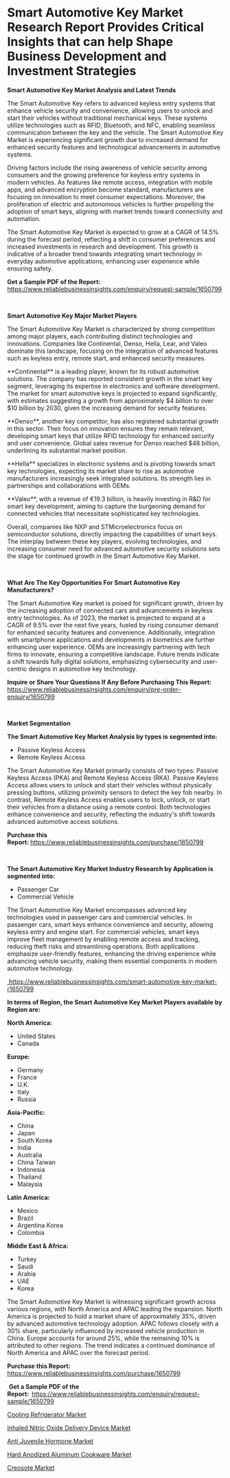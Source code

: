 <p><h1>Smart Automotive Key Market Research Report Provides Critical Insights that can help Shape Business Development and Investment Strategies</h1></p><p><strong>Smart Automotive Key Market Analysis and Latest Trends</strong></p>
<p><p>The Smart Automotive Key refers to advanced keyless entry systems that enhance vehicle security and convenience, allowing users to unlock and start their vehicles without traditional mechanical keys. These systems utilize technologies such as RFID, Bluetooth, and NFC, enabling seamless communication between the key and the vehicle. The Smart Automotive Key Market is experiencing significant growth due to increased demand for enhanced security features and technological advancements in automotive systems.</p><p>Driving factors include the rising awareness of vehicle security among consumers and the growing preference for keyless entry systems in modern vehicles. As features like remote access, integration with mobile apps, and advanced encryption become standard, manufacturers are focusing on innovation to meet consumer expectations. Moreover, the proliferation of electric and autonomous vehicles is further propelling the adoption of smart keys, aligning with market trends toward connectivity and automation.</p><p>The Smart Automotive Key Market is expected to grow at a CAGR of 14.5% during the forecast period, reflecting a shift in consumer preferences and increased investments in research and development. This growth is indicative of a broader trend towards integrating smart technology in everyday automotive applications, enhancing user experience while ensuring safety.</p></p>
<p><strong>Get a Sample PDF of the Report:&nbsp;</strong> <a href="https://www.reliablebusinessinsights.com/enquiry/request-sample/1650799?utm_campaign=1113&utm_medium=2&utm_source=Github&utm_content=ia&utm_term=26092024&utm_id=smart-automotive-key">https://www.reliablebusinessinsights.com/enquiry/request-sample/1650799</a></p>
<p>&nbsp;</p>
<p><strong>Smart Automotive Key Major Market Players</strong></p>
<p><p>The Smart Automotive Key Market is characterized by strong competition among major players, each contributing distinct technologies and innovations. Companies like Continental, Denso, Hella, Lear, and Valeo dominate this landscape, focusing on the integration of advanced features such as keyless entry, remote start, and enhanced security measures.</p><p>**Continental** is a leading player, known for its robust automotive solutions. The company has reported consistent growth in the smart key segment, leveraging its expertise in electronics and software development. The market for smart automotive keys is projected to expand significantly, with estimates suggesting a growth from approximately $4 billion to over $10 billion by 2030, given the increasing demand for security features.</p><p>**Denso**, another key competitor, has also registered substantial growth in this sector. Their focus on innovation ensures they remain relevant, developing smart keys that utilize RFID technology for enhanced security and user convenience. Global sales revenue for Denso reached $48 billion, underlining its substantial market position.</p><p>**Hella** specializes in electronic systems and is pivoting towards smart key technologies, expecting its market share to rise as automotive manufacturers increasingly seek integrated solutions. Its strength lies in partnerships and collaborations with OEMs.</p><p>**Valeo**, with a revenue of €19.3 billion, is heavily investing in R&D for smart key development, aiming to capture the burgeoning demand for connected vehicles that necessitate sophisticated key technologies.</p><p>Overall, companies like NXP and STMicroelectronics focus on semiconductor solutions, directly impacting the capabilities of smart keys. The interplay between these key players, evolving technologies, and increasing consumer need for advanced automotive security solutions sets the stage for continued growth in the Smart Automotive Key Market.</p></p>
<p>&nbsp;</p>
<p><strong>What Are The Key Opportunities For Smart Automotive Key Manufacturers?</strong></p>
<p><p>The Smart Automotive Key market is poised for significant growth, driven by the increasing adoption of connected cars and advancements in keyless entry technologies. As of 2023, the market is projected to expand at a CAGR of 9.5% over the next five years, fueled by rising consumer demand for enhanced security features and convenience. Additionally, integration with smartphone applications and developments in biometrics are further enhancing user experience. OEMs are increasingly partnering with tech firms to innovate, ensuring a competitive landscape. Future trends indicate a shift towards fully digital solutions, emphasizing cybersecurity and user-centric designs in automotive key technology.</p></p>
<p><strong>Inquire or Share Your Questions If Any Before Purchasing This Report:</strong> <a href="https://www.reliablebusinessinsights.com/enquiry/pre-order-enquiry/1650799?utm_campaign=1113&utm_medium=2&utm_source=Github&utm_content=ia&utm_term=26092024&utm_id=smart-automotive-key">https://www.reliablebusinessinsights.com/enquiry/pre-order-enquiry/1650799</a></p>
<p>&nbsp;</p>
<p><strong>Market Segmentation</strong></p>
<p><strong>The Smart Automotive Key Market Analysis by types is segmented into:</strong></p>
<p><ul><li>Passive Keyless Access</li><li>Remote Keyless Access</li></ul></p>
<p><p>The Smart Automotive Key Market primarily consists of two types: Passive Keyless Access (PKA) and Remote Keyless Access (RKA). Passive Keyless Access allows users to unlock and start their vehicles without physically pressing buttons, utilizing proximity sensors to detect the key fob nearby. In contrast, Remote Keyless Access enables users to lock, unlock, or start their vehicles from a distance using a remote control. Both technologies enhance convenience and security, reflecting the industry's shift towards advanced automotive access solutions.</p></p>
<p><strong>Purchase this Report:&nbsp;</strong><a href="https://www.reliablebusinessinsights.com/purchase/1650799?utm_campaign=1113&utm_medium=2&utm_source=Github&utm_content=ia&utm_term=26092024&utm_id=smart-automotive-key">https://www.reliablebusinessinsights.com/purchase/1650799</a></p>
<p>&nbsp;</p>
<p><strong>The Smart Automotive Key Market Industry Research by Application is segmented into:</strong></p>
<p><ul><li>Passenger Car</li><li>Commercial Vehicle</li></ul></p>
<p><p>The Smart Automotive Key Market encompasses advanced key technologies used in passenger cars and commercial vehicles. In passenger cars, smart keys enhance convenience and security, allowing keyless entry and engine start. For commercial vehicles, smart keys improve fleet management by enabling remote access and tracking, reducing theft risks and streamlining operations. Both applications emphasize user-friendly features, enhancing the driving experience while advancing vehicle security, making them essential components in modern automotive technology.</p></p>
<p><a href="https://www.reliablebusinessinsights.com/smart-automotive-key-market-r1650799?utm_campaign=1113&utm_medium=2&utm_source=Github&utm_content=ia&utm_term=26092024&utm_id=smart-automotive-key">&nbsp;https://www.reliablebusinessinsights.com/smart-automotive-key-market-r1650799</a></p>
<p><strong>In terms of Region, the Smart Automotive Key Market Players available by Region are:</strong></p>
<p>
    <p> <strong> North America: </strong>
        <ul>
            <li>United States</li>
            <li>Canada</li>
        </ul>
        </p> 
    <p> <strong> Europe: </strong>
        <ul>
            <li>Germany</li>
            <li>France</li>
            <li>U.K.</li>
            <li>Italy</li>
            <li>Russia</li>
        </ul>
        </p> 
    <p> <strong> Asia-Pacific: </strong>
        <ul>
            <li>China</li>
            <li>Japan</li>
            <li>South Korea</li>
            <li>India</li>
            <li>Australia</li>
            <li>China Taiwan</li>
            <li>Indonesia</li>
            <li>Thailand</li>
            <li>Malaysia</li>
        </ul>
        </p> 
    <p> <strong> Latin America: </strong>
        <ul>
            <li>Mexico</li>
            <li>Brazil</li>
            <li>Argentina Korea</li>
            <li>Colombia</li>
        </ul>
        </p> 
    <p> <strong> Middle East & Africa: </strong>
        <ul>
            <li>Turkey</li>
            <li>Saudi</li>
            <li>Arabia</li>
            <li>UAE</li>
            <li>Korea</li>
        </ul>
    </p>
    </p>
<p><p>The Smart Automotive Key Market is witnessing significant growth across various regions, with North America and APAC leading the expansion. North America is projected to hold a market share of approximately 35%, driven by advanced automotive technology adoption. APAC follows closely with a 30% share, particularly influenced by increased vehicle production in China. Europe accounts for around 25%, while the remaining 10% is attributed to other regions. The trend indicates a continued dominance of North America and APAC over the forecast period.</p></p>
<p><strong>Purchase this Report: </strong><a href="https://www.reliablebusinessinsights.com/purchase/1650799?utm_campaign=1113&utm_medium=2&utm_source=Github&utm_content=ia&utm_term=26092024&utm_id=smart-automotive-key">https://www.reliablebusinessinsights.com/purchase/1650799</a></p>
<p>&nbsp;<strong>Get a Sample PDF of the Report:&nbsp;&nbsp;</strong><a href="https://www.reliablebusinessinsights.com/enquiry/request-sample/1650799?utm_campaign=1113&utm_medium=2&utm_source=Github&utm_content=ia&utm_term=26092024&utm_id=smart-automotive-key">https://www.reliablebusinessinsights.com/enquiry/request-sample/1650799</a></p>
<p><strong></strong></p>
<p><p><a href="https://issuu.com/reportprime-2/docs/cooling-refrigerator-market-size-20_65e9aaa6ba2500?utm_campaign=1113&utm_medium=2&utm_source=Github&utm_content=ia&utm_term=26092024&utm_id=smart-automotive-key">Cooling Refrigerator Market</a></p><p><a href="https://github.com/THOMPKINSLEO/Market-Research-Report-List-1/blob/main/inhaled-nitric-oxide-delivery-device-market.md?utm_campaign=1113&utm_medium=2&utm_source=Github&utm_content=ia&utm_term=26092024&utm_id=smart-automotive-key">Inhaled Nitric Oxide Delivery Device Market</a></p><p><a href="https://www.linkedin.com/pulse/future-trends-global-anti-juvenile-hormone-market-insights-analysis-pbxvf?utm_campaign=1113&utm_medium=2&utm_source=Github&utm_content=ia&utm_term=26092024&utm_id=smart-automotive-key">Anti Juvenile Hormone Market</a></p><p><a href="https://issuu.com/reportprime-2/docs/hard-anodized-aluminum-cookware-mar_92f9db55a48c64?utm_campaign=1113&utm_medium=2&utm_source=Github&utm_content=ia&utm_term=26092024&utm_id=smart-automotive-key">Hard Anodized Aluminum Cookware Market</a></p><p><a href="https://www.linkedin.com/pulse/mapping-creosote-market-trends-challenges-breakthroughs-2024-6gywf?utm_campaign=1113&utm_medium=2&utm_source=Github&utm_content=ia&utm_term=26092024&utm_id=smart-automotive-key">Creosote Market</a></p></p>